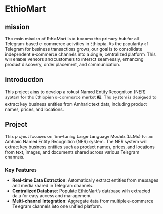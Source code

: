 # EthioMart

## mission

The main mission of EthioMart is to become the primary hub for all Telegram-based e-commerce activities in Ethiopia. As the popularity of Telegram for business transactions grows, our goal is to consolidate independent e-commerce channels into a single, centralized platform. This will enable vendors and customers to interact seamlessly, enhancing product discovery, order placement, and communication.

## Introduction

This project aims to develop a robust Named Entity Recognition (NER) system for the Ethiopian e-commerce market 🛍️. The system is designed to extract key business entities from Amharic text data, including product names, prices, and locations.

## Project

This project focuses on fine-tuning Large Language Models (LLMs) for an Amharic Named Entity Recognition (NER) system. The NER system will extract key business entities such as product names, prices, and locations from text, images, and documents shared across various Telegram channels.

### Key Features

- **Real-time Data Extraction**: Automatically extract entities from messages and media shared in Telegram channels.
- **Centralized Database**: Populate EthioMart’s database with extracted data for easy access and management.
- **Multi-channel Integration**: Aggregate data from multiple e-commerce Telegram channels into one unified platform.
